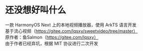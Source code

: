 # 还没想好叫什么
一款 HarmonyOS Next 上的本地视频播放器，使用 ArkTS 语言开发\
基于流心视频（https://gitee.com/lqsxy/sweetvideo/tree/master） \
原作者：鱼Salmon（https://gitee.com/lqsxy） \
由于作者已经弃坑，根据 MIT 协议进行二次开发